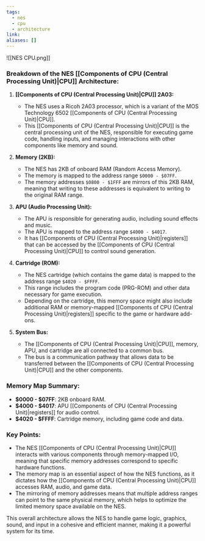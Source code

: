 ```yaml
---
tags:
  - nes
  - cpu
  - architecture
link: 
aliases: []
---
```


![[NES CPU.png]]

### Breakdown of the NES [[Components of CPU (Central Processing Unit)|CPU]] Architecture:

1. **[[Components of CPU (Central Processing Unit)|CPU]] 2A03:**
    
    - The NES uses a Ricoh 2A03 processor, which is a variant of the MOS Technology 6502 [[Components of CPU (Central Processing Unit)|CPU]].
    - This [[Components of CPU (Central Processing Unit)|CPU]] is the central processing unit of the NES, responsible for executing game code, handling inputs, and managing interactions with other components like memory and sound.
2. **Memory (2KB):**
    
    - The NES has 2KB of onboard RAM (Random Access Memory).
    - The memory is mapped to the address range `$0000 - $07FF`.
    - The memory addresses `$0800 - $1FFF` are mirrors of this 2KB RAM, meaning that writing to these addresses is equivalent to writing to the original RAM range.
3. **APU (Audio Processing Unit):**
    
    - The APU is responsible for generating audio, including sound effects and music.
    - The APU is mapped to the address range `$4000 - $4017`.
    - It has [[Components of CPU (Central Processing Unit)|registers]] that can be accessed by the [[Components of CPU (Central Processing Unit)|CPU]] to control sound generation.
4. **Cartridge (ROM):**
    
    - The NES cartridge (which contains the game data) is mapped to the address range `$4020 - $FFFF`.
    - This range includes the program code (PRG-ROM) and other data necessary for game execution.
    - Depending on the cartridge, this memory space might also include additional RAM or memory-mapped [[Components of CPU (Central Processing Unit)|registers]] specific to the game or hardware add-ons.
5. **System Bus:**
    
    - The [[Components of CPU (Central Processing Unit)|CPU]], memory, APU, and cartridge are all connected to a common bus.
    - The bus is a communication pathway that allows data to be transferred between the [[Components of CPU (Central Processing Unit)|CPU]] and the other components.

### Memory Map Summary:

- **$0000 - $07FF**: 2KB onboard RAM.
- **$4000 - $4017**: APU [[Components of CPU (Central Processing Unit)|registers]] for audio control.
- **$4020 - $FFFF**: Cartridge memory, including game code and data.

### Key Points:

- The NES [[Components of CPU (Central Processing Unit)|CPU]] interacts with various components through memory-mapped I/O, meaning that specific memory addresses correspond to specific hardware functions.
- The memory map is an essential aspect of how the NES functions, as it dictates how the [[Components of CPU (Central Processing Unit)|CPU]] accesses RAM, audio, and game data.
- The mirroring of memory addresses means that multiple address ranges can point to the same physical memory, which helps to optimize the limited memory space available on the NES.

This overall architecture allows the NES to handle game logic, graphics, sound, and input in a cohesive and efficient manner, making it a powerful system for its time.




